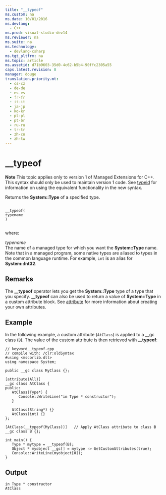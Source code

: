 ```yaml
---
title: "__typeof"
ms.custom: na
ms.date: 10/01/2016
ms.devlang: 
  - C++
ms.prod: visual-studio-dev14
ms.reviewer: na
ms.suite: na
ms.technology: 
  - devlang-csharp
ms.tgt_pltfrm: na
ms.topic: article
ms.assetid: d71b9603-35d0-4c62-b5b4-90ffc2305a55
caps.latest.revision: 8
manager: douge
translation.priority.mt: 
  - cs-cz
  - de-de
  - es-es
  - fr-fr
  - it-it
  - ja-jp
  - ko-kr
  - pl-pl
  - pt-br
  - ru-ru
  - tr-tr
  - zh-cn
  - zh-tw
---
```

# __typeof
**Note** This topic applies only to version 1 of Managed Extensions for C++. This syntax should only be used to maintain version 1 code. See [typeid](../Topic/typeid%20%20\(C++%20Component%20Extensions\).md) for information on using the equivalent functionality in the new syntax.  
  
 Returns the **System::Type** of a specified type.  
  
```  
  
__typeof(  
typename  
)  
  
```  
  
 where:  
  
 *typename*  
 The name of a managed type for which you want the **System::Type** name. Note that in a managed program, some native types are aliased to types in the common language runtime. For example, `int` is an alias for **System::Int32**.  
  
## Remarks  
 The **__typeof** operator lets you get the **System::Type** type of a type that you specify. **__typeof** can also be used to return a value of **System::Type** in a custom attribute block. See [attribute](../Topic/attribute.md) for more information about creating your own attributes.  
  
## Example  
 In the following example, a custom attribute (`AtClass`) is applied to a __gc class (`B`). The value of the custom attribute is then retrieved with **\__typeof**:  
  
```  
// keyword__typeof.cpp  
// compile with: /clr:oldSyntax  
#using <mscorlib.dll>  
using namespace System;  
  
public __gc class MyClass {};  
  
[attribute(All)]  
__gc class AtClass {  
public:  
   AtClass(Type*) {  
      Console::WriteLine("in Type * constructor");  
   }  
  
   AtClass(String*) {}  
   AtClass(int) {}  
};  
  
[AtClass(__typeof(MyClass))]   // Apply AtClass attribute to class B  
__gc class B {};  
  
int main() {  
   Type * mytype = __typeof(B);  
   Object * myobject __gc[] = mytype -> GetCustomAttributes(true);  
   Console::WriteLine(myobject[0]);  
}  
```  
  
## Output  
  
```  
in Type * constructor  
AtClass  
```